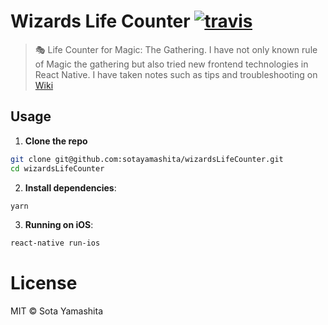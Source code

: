 [travis-badge]:          https://img.shields.io/travis/sotayamashita/wizardsLifeCounter.svg?style=flat-square
[travis-link]:           https://travis-ci.org/sotayamashita/wizardsLifeCounter

# Wizards Life Counter [![travis][travis-badge]][travis-link]

> :performing_arts: Life Counter for Magic: The Gathering. I have not only known rule of Magic the gathering but also tried new frontend technologies in React Native. I have taken notes such as tips and troubleshooting on [Wiki](https://github.com/sotayamashita/wizardsLifeCounter/wiki)

## Usage

1. **Clone the repo**

  ```bash
  git clone git@github.com:sotayamashita/wizardsLifeCounter.git
  cd wizardsLifeCounter
  ```

2. **Install dependencies**:

  ```bash
  yarn
  ```

3. **Running on iOS**:

  ```bash
  react-native run-ios
  ```

# License

MIT © Sota Yamashita


